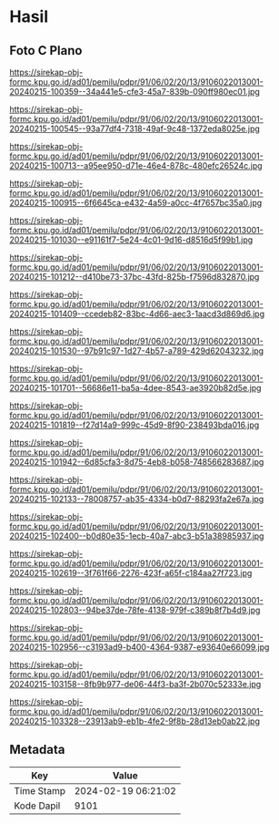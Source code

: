 # Hasil

## Foto C Plano

https://sirekap-obj-formc.kpu.go.id/ad01/pemilu/pdpr/91/06/02/20/13/9106022013001-20240215-100359--34a441e5-cfe3-45a7-839b-090ff980ec01.jpg

https://sirekap-obj-formc.kpu.go.id/ad01/pemilu/pdpr/91/06/02/20/13/9106022013001-20240215-100545--93a77df4-7318-49af-9c48-1372eda8025e.jpg

https://sirekap-obj-formc.kpu.go.id/ad01/pemilu/pdpr/91/06/02/20/13/9106022013001-20240215-100713--a95ee950-d71e-46e4-878c-480efc26524c.jpg

https://sirekap-obj-formc.kpu.go.id/ad01/pemilu/pdpr/91/06/02/20/13/9106022013001-20240215-100915--6f6645ca-e432-4a59-a0cc-4f7657bc35a0.jpg

https://sirekap-obj-formc.kpu.go.id/ad01/pemilu/pdpr/91/06/02/20/13/9106022013001-20240215-101030--e91161f7-5e24-4c01-9d16-d8516d5f99b1.jpg

https://sirekap-obj-formc.kpu.go.id/ad01/pemilu/pdpr/91/06/02/20/13/9106022013001-20240215-101212--d410be73-37bc-43fd-825b-f7596d832870.jpg

https://sirekap-obj-formc.kpu.go.id/ad01/pemilu/pdpr/91/06/02/20/13/9106022013001-20240215-101409--ccedeb82-83bc-4d66-aec3-1aacd3d869d6.jpg

https://sirekap-obj-formc.kpu.go.id/ad01/pemilu/pdpr/91/06/02/20/13/9106022013001-20240215-101530--97b91c97-1d27-4b57-a789-429d62043232.jpg

https://sirekap-obj-formc.kpu.go.id/ad01/pemilu/pdpr/91/06/02/20/13/9106022013001-20240215-101701--56686e11-ba5a-4dee-8543-ae3920b82d5e.jpg

https://sirekap-obj-formc.kpu.go.id/ad01/pemilu/pdpr/91/06/02/20/13/9106022013001-20240215-101819--f27d14a9-999c-45d9-8f90-238493bda016.jpg

https://sirekap-obj-formc.kpu.go.id/ad01/pemilu/pdpr/91/06/02/20/13/9106022013001-20240215-101942--6d85cfa3-8d75-4eb8-b058-748566283687.jpg

https://sirekap-obj-formc.kpu.go.id/ad01/pemilu/pdpr/91/06/02/20/13/9106022013001-20240215-102133--78008757-ab35-4334-b0d7-88293fa2e67a.jpg

https://sirekap-obj-formc.kpu.go.id/ad01/pemilu/pdpr/91/06/02/20/13/9106022013001-20240215-102400--b0d80e35-1ecb-40a7-abc3-b51a38985937.jpg

https://sirekap-obj-formc.kpu.go.id/ad01/pemilu/pdpr/91/06/02/20/13/9106022013001-20240215-102619--3f761f66-2276-423f-a65f-c184aa27f723.jpg

https://sirekap-obj-formc.kpu.go.id/ad01/pemilu/pdpr/91/06/02/20/13/9106022013001-20240215-102803--94be37de-78fe-4138-979f-c389b8f7b4d9.jpg

https://sirekap-obj-formc.kpu.go.id/ad01/pemilu/pdpr/91/06/02/20/13/9106022013001-20240215-102956--c3193ad9-b400-4364-9387-e93640e66099.jpg

https://sirekap-obj-formc.kpu.go.id/ad01/pemilu/pdpr/91/06/02/20/13/9106022013001-20240215-103158--8fb9b977-de06-44f3-ba3f-2b070c52333e.jpg

https://sirekap-obj-formc.kpu.go.id/ad01/pemilu/pdpr/91/06/02/20/13/9106022013001-20240215-103328--23913ab9-eb1b-4fe2-9f8b-28d13eb0ab22.jpg


## Metadata

| Key        | Value               |
| ---------- | ------------------- |
| Time Stamp | 2024-02-19 06:21:02 |
| Kode Dapil | 9101                |



